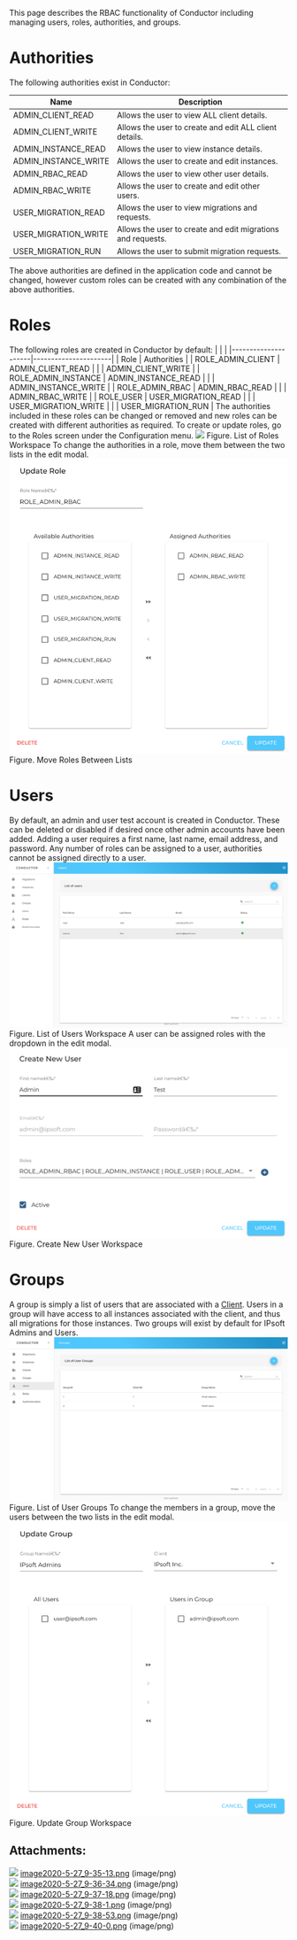 This page describes the RBAC functionality of Conductor including managing users, roles, authorities, and groups.
# Authorities
The following authorities exist in Conductor:

| Name | Description |
| ----|----|
| ADMIN_CLIENT_READ | Allows the user to view ALL client details. |
| ADMIN_CLIENT_WRITE | Allows the user to create and edit ALL client details. |
| ADMIN_INSTANCE_READ | Allows the user to view instance details. |
| ADMIN_INSTANCE_WRITE | Allows the user to create and edit instances. |
| ADMIN_RBAC_READ | Allows the user to view other user details. |
| ADMIN_RBAC_WRITE | Allows the user to create and edit other users. |
| USER_MIGRATION_READ | Allows the user to view migrations and requests. |
| USER_MIGRATION_WRITE | Allows the user to create and edit migrations and requests. |
| USER_MIGRATION_RUN | Allows the user to submit migration requests. |

The above authorities are defined in the application code and cannot be changed, however custom roles can be created with any combination of the above authorities.
# Roles
The following roles are created in Conductor by default:
|                     |                      |
|---------------------|----------------------|
| Role                | Authorities          |
| ROLE_ADMIN_CLIENT   | ADMIN_CLIENT_READ    |
|                     | ADMIN_CLIENT_WRITE   |
| ROLE_ADMIN_INSTANCE | ADMIN_INSTANCE_READ  |
|                     | ADMIN_INSTANCE_WRITE |
| ROLE_ADMIN_RBAC     | ADMIN_RBAC_READ      |
|                     | ADMIN_RBAC_WRITE     |
| ROLE_USER           | USER_MIGRATION_READ  |
|                     | USER_MIGRATION_WRITE |
|                     | USER_MIGRATION_RUN   |
The authorities included in these roles can be changed or removed and new roles can be created with different authorities as required. To create or update roles, go to the Roles screen under the Configuration menu.
![](attachments/32510217/32510218.png)
Figure. List of Roles Workspace
To change the authorities in a role, move them between the two lists in the edit modal.
![](attachments/32510217/32510219.png)
Figure. Move Roles Between Lists
# Users
By default, an admin and user test account is created in Conductor. These can be deleted or disabled if desired once other admin accounts have been added. Adding a user requires a first name, last name, email address, and password. Any number of roles can be assigned to a user, authorities cannot be assigned directly to a user.
![](attachments/32510217/32510220.png)
Figure. List of Users Workspace
A user can be assigned roles with the dropdown in the edit modal.
![](attachments/32510217/32510221.png)
Figure. Create New User Workspace
# Groups
A group is simply a list of users that are associated with a [Client](Client%20Guide). Users in a group will have access to all instances associated with the client, and thus all migrations for those instances.
Two groups will exist by default for IPsoft Admins and Users.
![](attachments/32510217/32510222.png)
Figure. List of User Groups
To change the members in a group, move the users between the two lists in the edit modal.
![](attachments/32510217/32510223.png)
Figure. Update Group Workspace
## Attachments:
![](images/icons/bullet_blue.gif) [image2020-5-27_9-35-13.png](attachments/32510217/32510218.png) (image/png)  
![](images/icons/bullet_blue.gif) [image2020-5-27_9-36-34.png](attachments/32510217/32510219.png) (image/png)  
![](images/icons/bullet_blue.gif) [image2020-5-27_9-37-18.png](attachments/32510217/32510220.png) (image/png)  
![](images/icons/bullet_blue.gif) [image2020-5-27_9-38-1.png](attachments/32510217/32510221.png) (image/png)  
![](images/icons/bullet_blue.gif) [image2020-5-27_9-38-53.png](attachments/32510217/32510222.png) (image/png)  
![](images/icons/bullet_blue.gif) [image2020-5-27_9-40-0.png](attachments/32510217/32510223.png) (image/png)  
